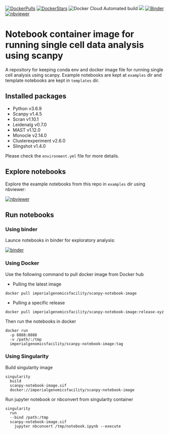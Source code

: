 [![DockerPulls](https://img.shields.io/docker/pulls/imperialgenomicsfacility/scanpy-notebook-image.svg)](https://registry.hub.docker.com/r/imperialgenomicsfacility/scanpy-notebook-image)
[![DockerStars](https://img.shields.io/docker/stars/imperialgenomicsfacility/scanpy-notebook-image.svg)](https://registry.hub.docker.com/r/imperialgenomicsfacility/scanpy-notebook-image)
![Docker Cloud Automated build](https://img.shields.io/docker/cloud/automated/imperialgenomicsfacility/scanpy-notebook-image)
[![](https://images.microbadger.com/badges/image/imperialgenomicsfacility/scanpy-notebook-image.svg)](https://microbadger.com/images/imperialgenomicsfacility/scanpy-notebook-image)
[![Binder](https://mybinder.org/badge_logo.svg)](https://mybinder.org/v2/gh/imperial-genomics-facility/scanpy-notebook-image/master?urlpath=lab)
[![nbviewer](https://img.shields.io/badge/launch-nbviewer-coral)](https://nbviewer.jupyter.org/github/imperial-genomics-facility/scanpy-notebook-image/tree/master/)
# Notebook container image for running single cell data analysis using scanpy
A repository for keeping conda env and docker image file for running single cell analysis using scanpy. Example notebooks are kept at `examples` dir and template notebooks are kept in `templates` dir.

## Installed packages

 * Python v3.6.9
 * Scanpy v1.4.5
 * Scran v1.10.1
 * Leidenalg v0.7.0
 * MAST v1.12.0
 * Monocle v2.14.0
 * Clusterexperiment v2.6.0
 * Slingshot v1.4.0

 Please check the `environment.yml` file for more details.

## Explore notebooks

Explore the example notebooks from this repo in `examples` dir using nbviewer: <p/>
  [![nbviewer](https://img.shields.io/badge/launch-nbviewer-coral)](https://nbviewer.jupyter.org/github/imperial-genomics-facility/scanpy-notebook-image/tree/master/)

## Run notebooks

### Using binder

Launce notebooks in binder for exploratory analysis: <p/>
[![binder](https://mybinder.org/badge_logo.svg)](https://mybinder.org/v2/gh/imperial-genomics-facility/scanpy-notebook-image/master?urlpath=lab)

### Using Docker

Use the following command to pull docker image from Docker hub

* Pulling the latest image
<pre><code>docker pull imperialgenomicsfacility/scanpy-notebook-image
</code></pre>

* Pulling a specific release <p/>

<pre><code>docker pull imperialgenomicsfacility/scanpy-notebook-image:release-xyz
</code></pre>

Then run the notebooks in docker

<pre><code>docker run
  -p 8888:8888 
  -v /path/:/tmp 
  imperialgenomicsfacility/scanpy-notebook-image:tag
</code></pre>

### Using Singularity

Build singularity image

<pre><code>singularity 
  build 
  scanpy-notebook-image.sif 
  docker://imperialgenomicsfacility/scanpy-notebook-image
</code></pre>

Run jupyter notebook or nbconvert from singularity container

<pre><code>singularity
  run
  --bind /path:/tmp
  scanpy-notebook-image.sif
    jupyter nbconvert /tmp/notebook.ipynb --execute
</code></pre>